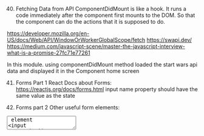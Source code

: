 40. Fetching Data from API 
ComponentDidMount is like a hook. It runs a code immediately after the component first mounts to the DOM. So that the component can do the actions that it is supposed to do.

https://developer.mozilla.org/en-US/docs/Web/API/WindowOrWorkerGlobalScope/fetch
https://swapi.dev/
https://medium.com/javascript-scene/master-the-javascript-interview-what-is-a-promise-27fc71e77261

In this module. using componentDidMount method loaded the start wars api data and displayed it in the Component home screen

41. Forms Part 1 
React Docs about Forms:
https://reactjs.org/docs/forms.html
input name property should have the same value as the state 

42. Forms part 2 
Other useful form elements:
<textarea /> element
<input type="checkbox" />
<input type="radio" />
<select> and <option> elements

Formix api helps you create React forms 

43. Forms Practice
Challenge: Wire up the partially finished travel form so that it works!
Remember to use the concept of controlled forms
https://reactjs.org/docs/forms.html

All information should be populating the text below the form in real-time as you're filling it out

This exercise is adapted from the V school curriculum on Vanilla JS forms:
https://coursework.vschool.io/travel-form/

All of our challenges and learning resources are open for the public to play around with and learn from at https://coursework.vschool.io

44. Container/Component Architecture
The instructor was speaking about splitting the different components based on logic. presentational, container components, Smart-dumb components
presentational component
rendering component 

https://medium.com/@dan_adramov/smart-and-dumb-components-7ca2f9a7c7d0

45. Meme Generator Capstone Project 

Step 1: Create an App.js and render something using ReactDOM.render method 
Step 2: 
Create 2 new components - Header and MemeGenerator
header will only display things 
MemeGenerator will be calling to an API and holding on to data 
Each should be in their own file of the same name 

Step 3:
Initialize state to save the following data:
    top text
    bottom text 
    random image (initialize with "http://i.imgflip.com/1bij.jpg")

Step 4:
We'll be using an API that provides a bunch of meme images.

Your task:
Make an API call to "https://api.imgflip.com/get_memes" and save the data that comes back (`response.data.memes`) to a new state property called `allMemeImgs`. (The data that comes back is an array)

Step 5:
Create 2 input fields, one for the topText and one for the bottomText. Remember that these will be "controlled forms", so make sure to add all the attributes you'll need for that to work.

Step 6:
Create the onChange handler method
It should update the corresponding state on every change of the input box

Step 7: 
Create a method that, when the "Gen" button is clicked, chooses one of the memes from our `allMemeImgs` array at random and makes it so that is the meme image that shows up in the bottom portion of our meme generator site `.url`